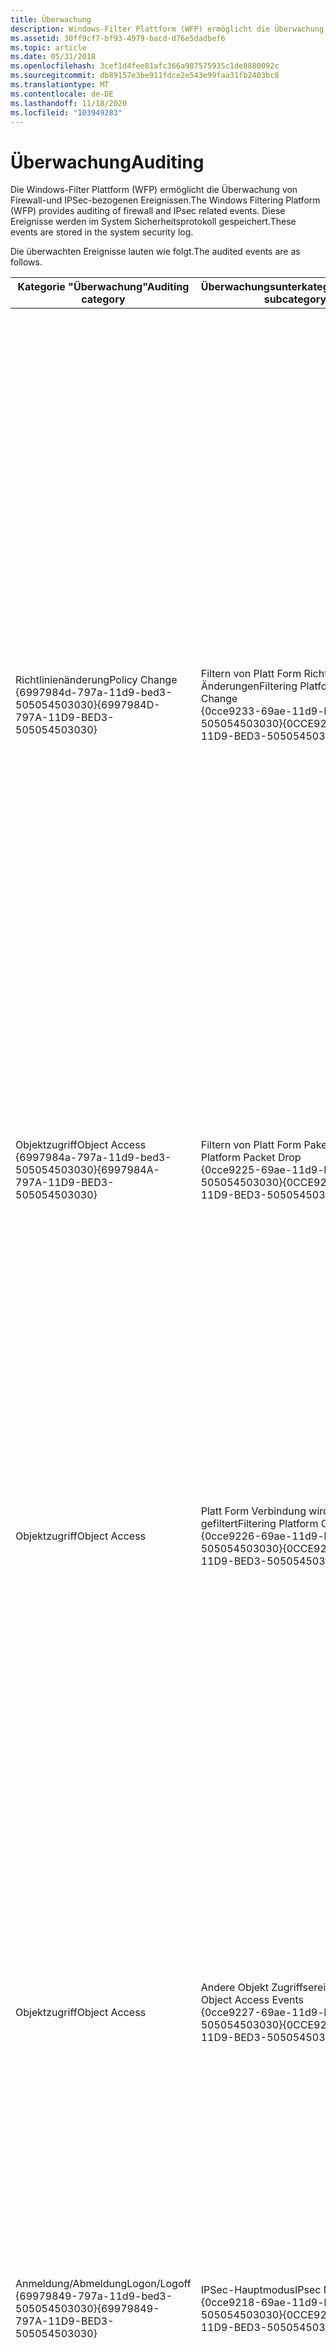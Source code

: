 ```yaml
---
title: Überwachung
description: Windows-Filter Plattform (WFP) ermöglicht die Überwachung von Firewall-und IPSec-bezogenen Ereignissen.
ms.assetid: 30ff9cf7-bf93-4979-bacd-d76e5dadbef6
ms.topic: article
ms.date: 05/31/2018
ms.openlocfilehash: 3cef1d4fee81afc366a987575935c1de8880092c
ms.sourcegitcommit: db89157e3be911fdce2e543e99faa31fb2403bc8
ms.translationtype: MT
ms.contentlocale: de-DE
ms.lasthandoff: 11/18/2020
ms.locfileid: "103949283"
---
```

# <a name="auditing"></a><span data-ttu-id="4a931-103">Überwachung</span><span class="sxs-lookup"><span data-stu-id="4a931-103">Auditing</span></span>

<span data-ttu-id="4a931-104">Die Windows-Filter Plattform (WFP) ermöglicht die Überwachung von Firewall-und IPSec-bezogenen Ereignissen.</span><span class="sxs-lookup"><span data-stu-id="4a931-104">The Windows Filtering Platform (WFP) provides auditing of firewall and IPsec related events.</span></span> <span data-ttu-id="4a931-105">Diese Ereignisse werden im System Sicherheitsprotokoll gespeichert.</span><span class="sxs-lookup"><span data-stu-id="4a931-105">These events are stored in the system security log.</span></span>

<span data-ttu-id="4a931-106">Die überwachten Ereignisse lauten wie folgt.</span><span class="sxs-lookup"><span data-stu-id="4a931-106">The audited events are as follows.</span></span>



<table>
<colgroup>
<col style="width: 33%" />
<col style="width: 33%" />
<col style="width: 33%" />
</colgroup>
<thead>
<tr class="header">
<th><span data-ttu-id="4a931-107">Kategorie "Überwachung"</span><span class="sxs-lookup"><span data-stu-id="4a931-107">Auditing category</span></span></th>
<th><span data-ttu-id="4a931-108">Überwachungsunterkategorie</span><span class="sxs-lookup"><span data-stu-id="4a931-108">Auditing subcategory</span></span></th>
<th><span data-ttu-id="4a931-109">Überwachte Ereignisse</span><span class="sxs-lookup"><span data-stu-id="4a931-109">Audited events</span></span></th>
</tr>
</thead>
<tbody>
<tr class="odd">
<td><span data-ttu-id="4a931-110">Richtlinienänderung</span><span class="sxs-lookup"><span data-stu-id="4a931-110">Policy Change</span></span><br/> <span data-ttu-id="4a931-111">{6997984d-797a-11d9-bed3-505054503030}</span><span class="sxs-lookup"><span data-stu-id="4a931-111">{6997984D-797A-11D9-BED3-505054503030}</span></span><br/></td>
<td><span data-ttu-id="4a931-112">Filtern von Platt Form Richtlinien Änderungen</span><span class="sxs-lookup"><span data-stu-id="4a931-112">Filtering Platform Policy Change</span></span><br/> <span data-ttu-id="4a931-113">{0cce9233-69ae-11d9-bed3-505054503030}</span><span class="sxs-lookup"><span data-stu-id="4a931-113">{0CCE9233-69AE-11D9-BED3-505054503030}</span></span><br/></td>
<td><blockquote>
[!Note]<br />
<span data-ttu-id="4a931-114">Die Zahlen stellen die Ereignis-IDs dar, die von Ereignisanzeige (eventvwr.exe) angezeigt werden.</span><span class="sxs-lookup"><span data-stu-id="4a931-114">The numbers represent the Event IDs as displayed by Event Viewer (eventvwr.exe).</span></span>
</blockquote>
<br/> <span data-ttu-id="4a931-115">Hinzufügen und Entfernen von WFP-Objekten:</span><span class="sxs-lookup"><span data-stu-id="4a931-115">WFP object addition and removal:</span></span><br/>
<ul>
<li><span data-ttu-id="4a931-116">5440 permanente Legende wurde hinzugefügt.</span><span class="sxs-lookup"><span data-stu-id="4a931-116">5440 Persistent callout added</span></span></li>
<li><span data-ttu-id="4a931-117">5441 Start-oder persistente Filter hinzugefügt</span><span class="sxs-lookup"><span data-stu-id="4a931-117">5441 Boot-time or persistent filter added</span></span></li>
<li><span data-ttu-id="4a931-118">5442 permanenter Anbieter hinzugefügt</span><span class="sxs-lookup"><span data-stu-id="4a931-118">5442 Persistent provider added</span></span></li>
<li><span data-ttu-id="4a931-119">5443 persistenter Anbieter Kontext hinzugefügt</span><span class="sxs-lookup"><span data-stu-id="4a931-119">5443 Persistent provider context added</span></span></li>
<li><span data-ttu-id="4a931-120">5444 persistente Unterebene hinzugefügt</span><span class="sxs-lookup"><span data-stu-id="4a931-120">5444 Persistent sub-layer added</span></span></li>
<li><span data-ttu-id="4a931-121">5446-Lauf Zeit Aufruf hinzugefügt oder entfernt</span><span class="sxs-lookup"><span data-stu-id="4a931-121">5446 Run-time callout added or removed</span></span></li>
<li><span data-ttu-id="4a931-122">5447-Lauf Zeitfilter hinzugefügt oder entfernt</span><span class="sxs-lookup"><span data-stu-id="4a931-122">5447 Run-time filter added or removed</span></span></li>
<li><span data-ttu-id="4a931-123">5448-Lauf Zeit Anbieter hinzugefügt oder entfernt</span><span class="sxs-lookup"><span data-stu-id="4a931-123">5448 Run-time provider added or removed</span></span></li>
<li><span data-ttu-id="4a931-124">5449-Lauf Zeit Anbieter Kontext hinzugefügt oder entfernt</span><span class="sxs-lookup"><span data-stu-id="4a931-124">5449 Run-time provider context added or removed</span></span></li>
<li><span data-ttu-id="4a931-125">5450-Lauf Zeit Unterschicht hinzugefügt oder entfernt</span><span class="sxs-lookup"><span data-stu-id="4a931-125">5450 Run-time sub-layer added or removed</span></span></li>
</ul></td>
</tr>
<tr class="even">
<td><span data-ttu-id="4a931-126">Objektzugriff</span><span class="sxs-lookup"><span data-stu-id="4a931-126">Object Access</span></span><br/> <span data-ttu-id="4a931-127">{6997984a-797a-11d9-bed3-505054503030}</span><span class="sxs-lookup"><span data-stu-id="4a931-127">{6997984A-797A-11D9-BED3-505054503030}</span></span><br/></td>
<td><span data-ttu-id="4a931-128">Filtern von Platt Form Paketen</span><span class="sxs-lookup"><span data-stu-id="4a931-128">Filtering Platform Packet Drop</span></span> <br/> <span data-ttu-id="4a931-129">{0cce9225-69ae-11d9-bed3-505054503030}</span><span class="sxs-lookup"><span data-stu-id="4a931-129">{0CCE9225-69AE-11D9-BED3-505054503030}</span></span><br/></td>
<td><span data-ttu-id="4a931-130">Von WFP gelöschte Pakete:</span><span class="sxs-lookup"><span data-stu-id="4a931-130">Packets dropped by WFP:</span></span><br/>
<ul>
<li><span data-ttu-id="4a931-131">5152 Paket gelöscht</span><span class="sxs-lookup"><span data-stu-id="4a931-131">5152 Packet dropped</span></span></li>
<li><span data-ttu-id="4a931-132">5153 Paket wurde überprüft.</span><span class="sxs-lookup"><span data-stu-id="4a931-132">5153 Packet vetoed</span></span></li>
</ul></td>
</tr>
<tr class="odd">
<td><span data-ttu-id="4a931-133">Objektzugriff</span><span class="sxs-lookup"><span data-stu-id="4a931-133">Object Access</span></span><br/></td>
<td><span data-ttu-id="4a931-134">Platt Form Verbindung wird gefiltert</span><span class="sxs-lookup"><span data-stu-id="4a931-134">Filtering Platform Connection</span></span> <br/> <span data-ttu-id="4a931-135">{0cce9226-69ae-11d9-bed3-505054503030}</span><span class="sxs-lookup"><span data-stu-id="4a931-135">{0CCE9226-69AE-11D9-BED3-505054503030}</span></span><br/></td>
<td><span data-ttu-id="4a931-136">Zulässige und blockierte Verbindungen:</span><span class="sxs-lookup"><span data-stu-id="4a931-136">Allowed and blocked connections:</span></span><br/>
<ul>
<li><span data-ttu-id="4a931-137">5154 lauschen zulässig</span><span class="sxs-lookup"><span data-stu-id="4a931-137">5154 Listen permitted</span></span></li>
<li><span data-ttu-id="4a931-138">5155 lauschen blockiert</span><span class="sxs-lookup"><span data-stu-id="4a931-138">5155 Listen blocked</span></span></li>
<li><span data-ttu-id="4a931-139">5156 Verbindung zulässig</span><span class="sxs-lookup"><span data-stu-id="4a931-139">5156 Connection permitted</span></span></li>
<li><span data-ttu-id="4a931-140">5157 Verbindung blockiert</span><span class="sxs-lookup"><span data-stu-id="4a931-140">5157 Connection blocked</span></span></li>
<li><span data-ttu-id="4a931-141">5158 Bindung zulässig</span><span class="sxs-lookup"><span data-stu-id="4a931-141">5158 Bind permitted</span></span></li>
<li><span data-ttu-id="4a931-142">5159 Bindung blockiert</span><span class="sxs-lookup"><span data-stu-id="4a931-142">5159 Bind blocked</span></span></li>
</ul>
<blockquote>
[!Note]<br />
<span data-ttu-id="4a931-143">Zulässige Verbindungen überwachen nicht immer die ID des zugeordneten Filters.</span><span class="sxs-lookup"><span data-stu-id="4a931-143">Permitted connections do not always audit the ID of the associated filter.</span></span> <span data-ttu-id="4a931-144">Die Filter-ID für TCP ist 0, es sei denn, es wird eine Teilmenge dieser Filterbedingungen verwendet: UserID, AppID, Protocol, Remoteport.</span><span class="sxs-lookup"><span data-stu-id="4a931-144">The FilterID for TCP will be 0 unless a subset of these filtering conditions are used: UserID, AppID, Protocol, Remote Port.</span></span>
</blockquote>
<br/></td>
</tr>
<tr class="even">
<td><span data-ttu-id="4a931-145">Objektzugriff</span><span class="sxs-lookup"><span data-stu-id="4a931-145">Object Access</span></span><br/></td>
<td><span data-ttu-id="4a931-146">Andere Objekt Zugriffsereignisse</span><span class="sxs-lookup"><span data-stu-id="4a931-146">Other Object Access Events</span></span><br/> <span data-ttu-id="4a931-147">{0cce9227-69ae-11d9-bed3-505054503030}</span><span class="sxs-lookup"><span data-stu-id="4a931-147">{0CCE9227-69AE-11D9-BED3-505054503030}</span></span><br/></td>
<td><blockquote>
[!Note]<br />
<span data-ttu-id="4a931-148">Diese Unterkategorie ermöglicht viele Überwachungen.</span><span class="sxs-lookup"><span data-stu-id="4a931-148">This subcategory enables many audits.</span></span> <span data-ttu-id="4a931-149">Die folgenden WFP-Überwachungen sind unten aufgeführt.</span><span class="sxs-lookup"><span data-stu-id="4a931-149">WFP specific audits are listed below.</span></span>
</blockquote>
<br/> <span data-ttu-id="4a931-150">Denial-of-Service-Schutzstatus:</span><span class="sxs-lookup"><span data-stu-id="4a931-150">Denial of Service prevention status:</span></span><br/>
<ul>
<li><span data-ttu-id="4a931-151">5148 WFP-DOS-Präventions Modus wurde gestartet.</span><span class="sxs-lookup"><span data-stu-id="4a931-151">5148 WFP DoS prevention mode started</span></span></li>
<li><span data-ttu-id="4a931-152">5149 der WFP-DOS-Präventions Modus wurde beendet.</span><span class="sxs-lookup"><span data-stu-id="4a931-152">5149 WFP DoS prevention mode stopped</span></span></li>
</ul></td>
</tr>
<tr class="odd">
<td><span data-ttu-id="4a931-153">Anmeldung/Abmeldung</span><span class="sxs-lookup"><span data-stu-id="4a931-153">Logon/Logoff</span></span><br/> <span data-ttu-id="4a931-154">{69979849-797a-11d9-bed3-505054503030}</span><span class="sxs-lookup"><span data-stu-id="4a931-154">{69979849-797A-11D9-BED3-505054503030}</span></span><br/></td>
<td><span data-ttu-id="4a931-155">IPSec-Hauptmodus</span><span class="sxs-lookup"><span data-stu-id="4a931-155">IPsec Main Mode</span></span><br/> <span data-ttu-id="4a931-156">{0cce9218-69ae-11d9-bed3-505054503030}</span><span class="sxs-lookup"><span data-stu-id="4a931-156">{0CCE9218-69AE-11D9-BED3-505054503030}</span></span><br/></td>
<td><span data-ttu-id="4a931-157">IKE-und AuthIP-Hauptmodusaushandlung:</span><span class="sxs-lookup"><span data-stu-id="4a931-157">IKE and AuthIP Main Mode negotiation:</span></span><br/>
<ul>
<li><span data-ttu-id="4a931-158">4650, 4651 Sicherheits Zuordnung eingerichtet</span><span class="sxs-lookup"><span data-stu-id="4a931-158">4650, 4651 Security association established</span></span></li>
<li><span data-ttu-id="4a931-159">4652, 4653-Aushandlung fehlgeschlagen</span><span class="sxs-lookup"><span data-stu-id="4a931-159">4652, 4653 Negotiation failed</span></span></li>
<li><span data-ttu-id="4a931-160">4655 Sicherheits Zuordnung beendet</span><span class="sxs-lookup"><span data-stu-id="4a931-160">4655 Security association ended</span></span></li>
</ul></td>
</tr>
<tr class="even">
<td><span data-ttu-id="4a931-161">Anmeldung/Abmeldung</span><span class="sxs-lookup"><span data-stu-id="4a931-161">Logon/Logoff</span></span><br/></td>
<td><span data-ttu-id="4a931-162">IPSec-Schnellmodus</span><span class="sxs-lookup"><span data-stu-id="4a931-162">IPsec Quick Mode</span></span> <br/> <span data-ttu-id="4a931-163">{0cce9219-69ae-11d9-bed3-505054503030}</span><span class="sxs-lookup"><span data-stu-id="4a931-163">{0CCE9219-69AE-11D9-BED3-505054503030}</span></span><br/></td>
<td><span data-ttu-id="4a931-164">IKE-und AuthIP-Schnellmodus-Aushandlung:</span><span class="sxs-lookup"><span data-stu-id="4a931-164">IKE and AuthIP Quick Mode negotiation:</span></span><br/>
<ul>
<li><span data-ttu-id="4a931-165">5451 Sicherheits Zuordnung eingerichtet</span><span class="sxs-lookup"><span data-stu-id="4a931-165">5451 Security association established</span></span></li>
<li><span data-ttu-id="4a931-166">5452 Sicherheits Zuordnung beendet</span><span class="sxs-lookup"><span data-stu-id="4a931-166">5452 Security association ended</span></span></li>
<li><span data-ttu-id="4a931-167">4654 Aushandlung fehlgeschlagen</span><span class="sxs-lookup"><span data-stu-id="4a931-167">4654 Negotiation failed</span></span></li>
</ul></td>
</tr>
<tr class="odd">
<td><span data-ttu-id="4a931-168">Anmeldung/Abmeldung</span><span class="sxs-lookup"><span data-stu-id="4a931-168">Logon/Logoff</span></span> <br/></td>
<td><span data-ttu-id="4a931-169">Erweiterter IPSec-Modus</span><span class="sxs-lookup"><span data-stu-id="4a931-169">IPsec Extended Mode</span></span><br/> <span data-ttu-id="4a931-170">{0cce921a-69ae-11d9-bed3-505054503030}</span><span class="sxs-lookup"><span data-stu-id="4a931-170">{0CCE921A-69AE-11D9-BED3-505054503030}</span></span><br/></td>
<td><span data-ttu-id="4a931-171">AuthIP-Aushandlung im erweiterten Modus:</span><span class="sxs-lookup"><span data-stu-id="4a931-171">AuthIP Extended Mode negotiation:</span></span><br/>
<ul>
<li><span data-ttu-id="4a931-172">4978 ungültiges Aushandlungs Paket.</span><span class="sxs-lookup"><span data-stu-id="4a931-172">4978 Invalid negotiation packet</span></span></li>
<li><span data-ttu-id="4a931-173">4979, 4980, 4981, 4982 Sicherheits Zuordnung eingerichtet</span><span class="sxs-lookup"><span data-stu-id="4a931-173">4979, 4980, 4981, 4982 Security association established</span></span></li>
<li><span data-ttu-id="4a931-174">4983, 4984-Aushandlung fehlgeschlagen</span><span class="sxs-lookup"><span data-stu-id="4a931-174">4983, 4984 Negotiation failed</span></span></li>
</ul></td>
</tr>
<tr class="even">
<td><span data-ttu-id="4a931-175">System</span><span class="sxs-lookup"><span data-stu-id="4a931-175">System</span></span><br/> <span data-ttu-id="4a931-176">{69979848-797a-11d9-bed3-505054503030}</span><span class="sxs-lookup"><span data-stu-id="4a931-176">{69979848-797A-11D9-BED3-505054503030}</span></span><br/></td>
<td><span data-ttu-id="4a931-177">IPSec-Treiber</span><span class="sxs-lookup"><span data-stu-id="4a931-177">IPsec Driver</span></span><br/> <span data-ttu-id="4a931-178">{0cce9213-69ae-11d9-bed3-505054503030}</span><span class="sxs-lookup"><span data-stu-id="4a931-178">{0CCE9213-69AE-11D9-BED3-505054503030}</span></span><br/></td>
<td><span data-ttu-id="4a931-179">Vom IPSec-Treiber gelöschte Pakete:</span><span class="sxs-lookup"><span data-stu-id="4a931-179">Packets dropped by the IPsec driver:</span></span><br/>
<ul>
<li><span data-ttu-id="4a931-180">4963 eingehender Klartext-Paket wurde gelöscht</span><span class="sxs-lookup"><span data-stu-id="4a931-180">4963 Inbound clear text packet dropped</span></span></li>
</ul></td>
</tr>
</tbody>
</table>



 

<span data-ttu-id="4a931-181">Standardmäßig ist die Überwachung für WFP deaktiviert.</span><span class="sxs-lookup"><span data-stu-id="4a931-181">By default, auditing for WFP is disabled.</span></span>

<span data-ttu-id="4a931-182">Die Überwachung kann auf kategoriebasis entweder über das MMC-Snap-in Gruppenrichtlinienobjekt-Editor, über das MMC-Snap-in "lokale Sicherheitsrichtlinie" oder über den auditpol.exe-Befehl aktiviert werden.</span><span class="sxs-lookup"><span data-stu-id="4a931-182">Auditing can be enabled on a per-category basis through either the Group Policy Object Editor MMC snap-in, the Local Security Policy MMC snap-in, or the auditpol.exe command.</span></span>

<span data-ttu-id="4a931-183">Wenn Sie z. b. die Überwachung von Richtlinien Änderungs Ereignissen aktivieren möchten, können Sie Folgendes tun:</span><span class="sxs-lookup"><span data-stu-id="4a931-183">For example, to enable the auditing of Policy Change events you may:</span></span>

-   <span data-ttu-id="4a931-184">Verwenden Sie die Gruppenrichtlinienobjekt-Editor</span><span class="sxs-lookup"><span data-stu-id="4a931-184">Use the Group Policy Object Editor</span></span>

    1.  <span data-ttu-id="4a931-185">Führen Sie **gpeer dit. msc** aus.</span><span class="sxs-lookup"><span data-stu-id="4a931-185">Run **gpedit.msc**.</span></span>
    2.  <span data-ttu-id="4a931-186">Erweitern Sie lokale Computer Richtlinie.</span><span class="sxs-lookup"><span data-stu-id="4a931-186">Expand Local Computer Policy.</span></span>
    3.  <span data-ttu-id="4a931-187">Erweitern Sie Computer Konfiguration.</span><span class="sxs-lookup"><span data-stu-id="4a931-187">Expand Computer Configuration.</span></span>
    4.  <span data-ttu-id="4a931-188">Erweitern Sie Windows-Einstellungen.</span><span class="sxs-lookup"><span data-stu-id="4a931-188">Expand Windows Settings.</span></span>
    5.  <span data-ttu-id="4a931-189">Erweitern Sie Sicherheitseinstellungen.</span><span class="sxs-lookup"><span data-stu-id="4a931-189">Expand Security Settings.</span></span>
    6.  <span data-ttu-id="4a931-190">Erweitern Sie lokale Richtlinien.</span><span class="sxs-lookup"><span data-stu-id="4a931-190">Expand Local Policies.</span></span>
    7.  <span data-ttu-id="4a931-191">Klicken Sie auf Überwachungsrichtlinie.</span><span class="sxs-lookup"><span data-stu-id="4a931-191">Click Audit Policy.</span></span>
    8.  <span data-ttu-id="4a931-192">Doppelklicken Sie auf Überwachungs Richtlinien Änderung, um das Dialogfeld Eigenschaften zu öffnen.</span><span class="sxs-lookup"><span data-stu-id="4a931-192">Double-click Audit policy change in order to launch the Properties dialog box.</span></span>
    9.  <span data-ttu-id="4a931-193">Aktivieren Sie die Kontrollkästchen erfolgreich und Fehler.</span><span class="sxs-lookup"><span data-stu-id="4a931-193">Check the Success and Failure check-boxes.</span></span>

-   <span data-ttu-id="4a931-194">Lokale Sicherheitsrichtlinie verwenden</span><span class="sxs-lookup"><span data-stu-id="4a931-194">Use the Local Security Policy</span></span>

    1.  <span data-ttu-id="4a931-195">Führen Sie **secpol. msc** aus.</span><span class="sxs-lookup"><span data-stu-id="4a931-195">Run **secpol.msc**.</span></span>
    2.  <span data-ttu-id="4a931-196">Erweitern Sie lokale Richtlinien.</span><span class="sxs-lookup"><span data-stu-id="4a931-196">Expand Local Policies.</span></span>
    3.  <span data-ttu-id="4a931-197">Klicken Sie auf Überwachungsrichtlinie.</span><span class="sxs-lookup"><span data-stu-id="4a931-197">Click Audit Policy.</span></span>
    4.  <span data-ttu-id="4a931-198">Doppelklicken Sie auf Überwachungs Richtlinien Änderung, um das Dialogfeld Eigenschaften zu öffnen.</span><span class="sxs-lookup"><span data-stu-id="4a931-198">Double-click Audit policy change in order to launch the Properties dialog box.</span></span>
    5.  <span data-ttu-id="4a931-199">Aktivieren Sie die Kontrollkästchen erfolgreich und Fehler.</span><span class="sxs-lookup"><span data-stu-id="4a931-199">Check the Success and Failure check-boxes.</span></span>

-   <span data-ttu-id="4a931-200">Verwenden des Befehls "auditpol.exe"</span><span class="sxs-lookup"><span data-stu-id="4a931-200">Use the auditpol.exe command</span></span>

    -   <span data-ttu-id="4a931-201">**Auditpol/Set/Category: "Richtlinien Änderung"/Success: enable/Failure: enable**</span><span class="sxs-lookup"><span data-stu-id="4a931-201">**auditpol /set /category:"Policy Change" /success:enable /failure:enable**</span></span>

<span data-ttu-id="4a931-202">Die Überwachung kann nur über den auditpol.exe Befehl auf der Basis einer einzelnen Unterkategorie aktiviert werden.</span><span class="sxs-lookup"><span data-stu-id="4a931-202">Auditing can be enabled on a per-subcategory basis only through the auditpol.exe command.</span></span>

<span data-ttu-id="4a931-203">Die Kategorien "Auditing" und "SubCategory" sind lokalisiert.</span><span class="sxs-lookup"><span data-stu-id="4a931-203">The auditing category and subcategory names are localized.</span></span> <span data-ttu-id="4a931-204">Um die Lokalisierung für das Überwachen von Skripts zu vermeiden, können die entsprechenden GUIDs anstelle der Namen verwendet werden.</span><span class="sxs-lookup"><span data-stu-id="4a931-204">To avoid localization for auditing scripts, the corresponding GUIDs may be used in place of the names.</span></span>

<span data-ttu-id="4a931-205">Beispielsweise können Sie einen der folgenden Befehle verwenden, um die Überwachung von Richtlinien Änderungs Ereignissen für Filter Plattformen zu aktivieren:</span><span class="sxs-lookup"><span data-stu-id="4a931-205">For example, to enable the auditing of Filtering Platform Policy Change events you may use either one of the following commands:</span></span>

-   <span data-ttu-id="4a931-206">**Auditpol/Set/SubCategory: "Filtern von Platt Form Richtlinien ändern"/Success: enable/Failure: enable**</span><span class="sxs-lookup"><span data-stu-id="4a931-206">**auditpol /set /subcategory:"Filtering Platform Policy Change" /success:enable /failure:enable**</span></span>
-   <span data-ttu-id="4a931-207">**Auditpol/Set/SubCategory: "{0cce9233-69ae-11d9-bed3-505054503030}"/Success: enable/Failure: enable**</span><span class="sxs-lookup"><span data-stu-id="4a931-207">**auditpol /set /subcategory:"{0CCE9233-69AE-11D9-BED3-505054503030}" /success:enable /failure:enable**</span></span>

## <a name="related-topics"></a><span data-ttu-id="4a931-208">Zugehörige Themen</span><span class="sxs-lookup"><span data-stu-id="4a931-208">Related topics</span></span>

<dl> <dt>

<span data-ttu-id="4a931-209">[Auditpol](/previous-versions/windows/it-pro/windows-server-2012-R2-and-2012/cc731451(v=ws.11))</span><span class="sxs-lookup"><span data-stu-id="4a931-209">[Auditpol](/previous-versions/windows/it-pro/windows-server-2012-R2-and-2012/cc731451(v=ws.11))</span></span>
</dt> <dt>

<span data-ttu-id="4a931-210">[Ereignisprotokoll](/previous-versions/orphan-topics/ws.10/dd996684(v=ws.10))</span><span class="sxs-lookup"><span data-stu-id="4a931-210">[Event Log](/previous-versions/orphan-topics/ws.10/dd996684(v=ws.10))</span></span>
</dt> <dt>

[<span data-ttu-id="4a931-211">Gruppenrichtlinie</span><span class="sxs-lookup"><span data-stu-id="4a931-211">Group Policy</span></span>](/windows/deployment/deploy-whats-new)
</dt> </dl>

